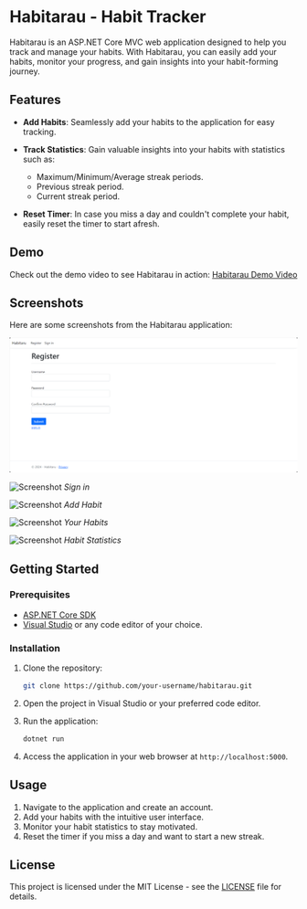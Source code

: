 # Habitarau - Habit Tracker

Habitarau is an ASP.NET Core MVC web application designed to help you track and manage your habits. With Habitarau, you can easily add your habits, monitor your progress, and gain insights into your habit-forming journey.

## Features

- **Add Habits**: Seamlessly add your habits to the application for easy tracking.
  
- **Track Statistics**: Gain valuable insights into your habits with statistics such as:
  - Maximum/Minimum/Average streak periods.
  - Previous streak period.
  - Current streak period.

- **Reset Timer**: In case you miss a day and couldn't complete your habit, easily reset the timer to start afresh.

## Demo

Check out the demo video to see Habitarau in action: [Habitarau Demo Video](https://drive.google.com/file/d/1QCm9HvLTXFbi2ZZz4RUdyZVZWn15VpTv/view?usp=sharing)

## Screenshots

Here are some screenshots from the Habitarau application:

<img title="a title" alt="Alt text" src="/images/1..png">

![Screenshot]([https://drive.google.com/file/d/1-vLjG5pNvzY0SMc80eFuLn-TS5538l2n/view?usp=sharing](https://drive.google.com/file/d/1VraYgR42KAFRbTOi78457-0It-S-_sgQ/view?usp=sharing))
*Sign in*

![Screenshot](https://drive.google.com/file/d/1OhOF5eyAn8eed0QEDPzYZsCYYkXRtw76/view?usp=sharing)
*Add Habit*

![Screenshot]([https://drive.google.com/file/d/1OhOF5eyAn8eed0QEDPzYZsCYYkXRtw76/view?usp=sharing](https://drive.google.com/file/d/1BaBXakHD1fGo885v-AojrDmCAS0BhOan/view?usp=sharing))
*Your Habits*

![Screenshot]([https://drive.google.com/file/d/1OhOF5eyAn8eed0QEDPzYZsCYYkXRtw76/view?usp=sharing](https://drive.google.com/file/d/1Egn-cfJJr_nj75iyaytuK4uVoqodqqCN/view?usp=sharing))
*Habit Statistics*

## Getting Started

### Prerequisites

- [ASP.NET Core SDK](https://dotnet.microsoft.com/download)
- [Visual Studio](https://visualstudio.microsoft.com/) or any code editor of your choice.

### Installation

1. Clone the repository:

    ```bash
    git clone https://github.com/your-username/habitarau.git
    ```

2. Open the project in Visual Studio or your preferred code editor.

3. Run the application:

    ```bash
    dotnet run
    ```

4. Access the application in your web browser at `http://localhost:5000`.

## Usage

1. Navigate to the application and create an account.
2. Add your habits with the intuitive user interface.
3. Monitor your habit statistics to stay motivated.
4. Reset the timer if you miss a day and want to start a new streak.

## License

This project is licensed under the MIT License - see the [LICENSE](LICENSE) file for details.
